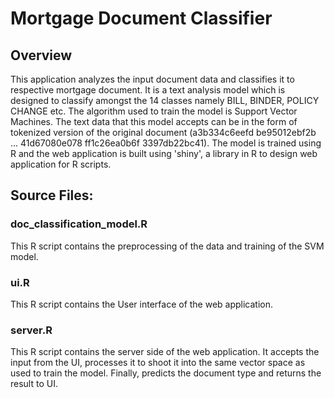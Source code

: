 # Mortgage Document Classifier
## Overview
This application analyzes the input document data and classifies it to respective mortgage document. It is a text analysis model which is designed to classify amongst the 14 classes namely BILL, BINDER, POLICY CHANGE etc. The algorithm used to train the model is Support Vector Machines. The text data that this model accepts can be in the form of tokenized version of the original document (a3b334c6eefd be95012ebf2b ... 41d67080e078 ff1c26ea0b6f 3397db22bc41). The model is trained using R and the web application is built using 'shiny', a library in R to design web application for R scripts.

## Source Files:
### doc_classification_model.R
This R script contains the preprocessing of the data and training of the SVM model.

### ui.R
This R script contains the User interface of the web application.

### server.R
This R script contains the server side of the web application. It accepts the input from the UI, processes it to shoot it into the same vector space as used to train the model. Finally, predicts the document type and returns the result to UI.
